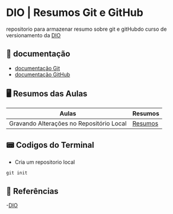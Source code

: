 
# DIO | Resumos Git e GitHub

repositorio para armazenar resumo sobre git e gitHubdo curso de versionamento da [DIO](https://www.dio.me)

## 📑 documentação
- [documentação Git](https://git-scm.com/doc)
- [documentação GitHub](https://docs.github.com)

## 🖥️ Resumos das Aulas

| Aulas | Resumos |
|-------|---------|
| Gravando Alterações no Repositório Local | [Resumos]() |

## 📟 Codigos do Terminal

- Cria um repositorio local
```
git init

```

## 🔎 Referências
-[DIO]()